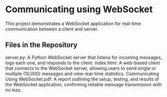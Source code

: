 # Communicating using WebSocket
This project demonstrates a WebSocket application for real-time communication between a client and server.

## Files in the Repository

server.py: A Python WebSocket server that listens for incoming messages, logs each one, and responds to the client.
index.html: A web-based client that connects to the WebSocket server, allowing users to send single or multiple (10,000) messages and view real-time statistics.
Communicating Using WebSocket.pdf: A report outlining the setup, testing, and results of the WebSocket application, confirming reliable message transmission with no loss.
